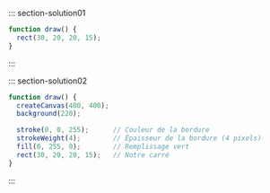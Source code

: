 ::: section-solution01

```js
function draw() {
  rect(30, 20, 20, 15);
}
```
:::

::: section-solution02

```js
function draw() {
  createCanvas(400, 400);
  background(220);

  stroke(0, 0, 255);      // Couleur de la bordure
  strokeWeight(4);        // Épaisseur de la bordure (4 pixels)
  fill(0, 255, 0);        // Remplissage vert
  rect(30, 20, 20, 15);   // Notre carré
}
```
:::